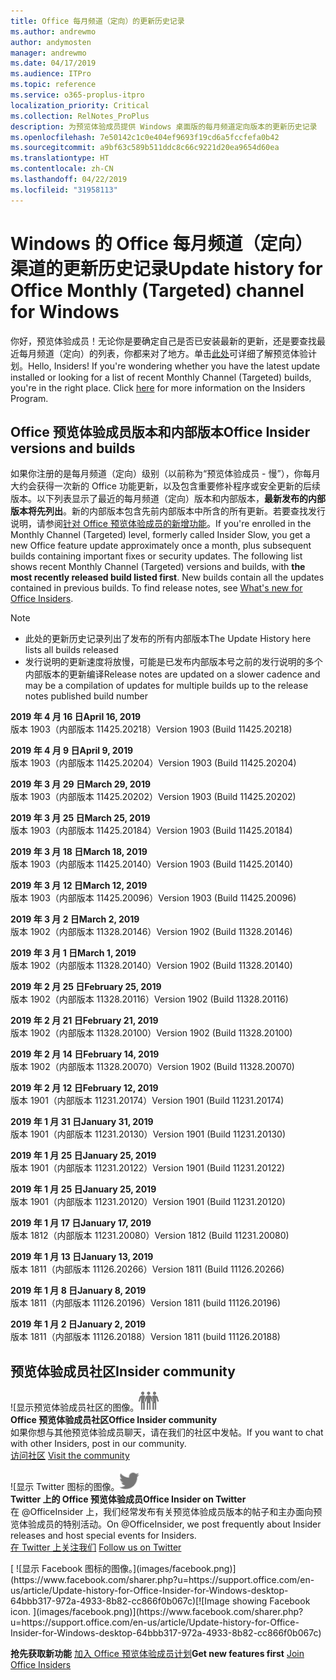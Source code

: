 ```yaml
---
title: Office 每月频道（定向）的更新历史记录
ms.author: andrewmo
author: andymosten
manager: andrewmo
ms.date: 04/17/2019
ms.audience: ITPro
ms.topic: reference
ms.service: o365-proplus-itpro
localization_priority: Critical
ms.collection: RelNotes_ProPlus
description: 为预览体验成员提供 Windows 桌面版的每月频道定向版本的更新历史记录
ms.openlocfilehash: 7e50142c1c0e404ef9693f19cd6a5fccfefa0b42
ms.sourcegitcommit: a9bf63c589b511ddc8c66c9221d20ea9654d60ea
ms.translationtype: HT
ms.contentlocale: zh-CN
ms.lasthandoff: 04/22/2019
ms.locfileid: "31958113"
---
```

# <a name="update-history-for-office-monthly-targeted-channel-for-windows"></a><span data-ttu-id="5dbaa-103">Windows 的 Office 每月频道（定向）渠道的更新历史记录</span><span class="sxs-lookup"><span data-stu-id="5dbaa-103">Update history for Office Monthly (Targeted) channel for Windows</span></span>

<span data-ttu-id="5dbaa-p101">你好，预览体验成员！无论你是要确定自己是否已安装最新的更新，还是要查找最近每月频道（定向）的列表，你都来对了地方。单击[此处](https://insider.office.com/)可详细了解预览体验计划。</span><span class="sxs-lookup"><span data-stu-id="5dbaa-p101">Hello, Insiders! If you're wondering whether you have the latest update installed or looking for a list of recent Monthly Channel (Targeted) builds, you're in the right place. Click [here](https://insider.office.com/) for more information on the Insiders Program.</span></span>

## <a name="office-insider-versions-and-builds"></a><span data-ttu-id="5dbaa-107">Office 预览体验成员版本和内部版本</span><span class="sxs-lookup"><span data-stu-id="5dbaa-107">Office Insider versions and builds</span></span>

<span data-ttu-id="5dbaa-p102">如果你注册的是每月频道（定向）级别（以前称为“预览体验成员 - 慢”），你每月大约会获得一次新的 Office 功能更新，以及包含重要修补程序或安全更新的后续版本。以下列表显示了最近的每月频道（定向）版本和内部版本，**最新发布的内部版本将先列出**。新的内部版本包含先前内部版本中所含的所有更新。若要查找发行说明，请参阅[针对 Office 预览体验成员的新增功能](https://support.office.com/zh-CN/article/what-s-new-for-office-insiders-c152d1e2-96ff-4ce9-8c14-e74e13847a24)。</span><span class="sxs-lookup"><span data-stu-id="5dbaa-p102">If you're enrolled in the Monthly Channel (Targeted) level, formerly called Insider Slow, you get a new Office feature update approximately once a month, plus subsequent builds containing important fixes or security updates. The following list shows recent Monthly Channel (Targeted) versions and builds, with **the most recently released build listed first**. New builds contain all the updates contained in previous builds. To find release notes, see [What's new for Office Insiders](https://support.office.com/zh-CN/article/what-s-new-for-office-insiders-c152d1e2-96ff-4ce9-8c14-e74e13847a24).</span></span>

> [!NOTE]
> - <span data-ttu-id="5dbaa-112">此处的更新历史记录列出了发布的所有内部版本</span><span class="sxs-lookup"><span data-stu-id="5dbaa-112">The Update History here lists all builds released</span></span>
> - <span data-ttu-id="5dbaa-113">发行说明的更新速度将放慢，可能是已发布内部版本号之前的发行说明的多个内部版本的更新编译</span><span class="sxs-lookup"><span data-stu-id="5dbaa-113">Release notes are updated on a slower cadence and may be a compilation of updates for multiple builds up to the release notes published build number</span></span>

[//]: # (请勿移除)

<span data-ttu-id="5dbaa-115">**2019 年 4 月 16 日**</span><span class="sxs-lookup"><span data-stu-id="5dbaa-115">**April 16, 2019**</span></span><br/>
<span data-ttu-id="5dbaa-116">版本 1903（内部版本 11425.20218）</span><span class="sxs-lookup"><span data-stu-id="5dbaa-116">Version 1903 (Build 11425.20218)</span></span><br/>

<span data-ttu-id="5dbaa-117">**2019 年 4 月 9 日**</span><span class="sxs-lookup"><span data-stu-id="5dbaa-117">**April 9, 2019**</span></span><br/>
<span data-ttu-id="5dbaa-118">版本 1903（内部版本 11425.20204）</span><span class="sxs-lookup"><span data-stu-id="5dbaa-118">Version 1903 (Build 11425.20204)</span></span><br/>

<span data-ttu-id="5dbaa-119">**2019 年 3 月 29 日**</span><span class="sxs-lookup"><span data-stu-id="5dbaa-119">**March 29, 2019**</span></span><br/> <span data-ttu-id="5dbaa-120">版本 1903（内部版本 11425.20202）</span><span class="sxs-lookup"><span data-stu-id="5dbaa-120">Version 1903 (Build 11425.20202)</span></span><br/>

<span data-ttu-id="5dbaa-121">**2019 年 3 月 25 日**</span><span class="sxs-lookup"><span data-stu-id="5dbaa-121">**March 25, 2019**</span></span><br/> <span data-ttu-id="5dbaa-122">版本 1903（内部版本 11425.20184）</span><span class="sxs-lookup"><span data-stu-id="5dbaa-122">Version 1903 (Build 11425.20184)</span></span><br/>

<span data-ttu-id="5dbaa-123">**2019 年 3 月 18 日**</span><span class="sxs-lookup"><span data-stu-id="5dbaa-123">**March 18, 2019**</span></span><br/> <span data-ttu-id="5dbaa-124">版本 1903（内部版本 11425.20140）</span><span class="sxs-lookup"><span data-stu-id="5dbaa-124">Version 1903 (Build 11425.20140)</span></span><br/>

<span data-ttu-id="5dbaa-125">**2019 年 3 月 12 日**</span><span class="sxs-lookup"><span data-stu-id="5dbaa-125">**March 12, 2019**</span></span><br/> <span data-ttu-id="5dbaa-126">版本 1903（内部版本 11425.20096）</span><span class="sxs-lookup"><span data-stu-id="5dbaa-126">Version 1903 (Build 11425.20096)</span></span><br/>

<span data-ttu-id="5dbaa-127">**2019 年 3 月 2 日**</span><span class="sxs-lookup"><span data-stu-id="5dbaa-127">**March 2, 2019**</span></span><br/> <span data-ttu-id="5dbaa-128">版本 1902（内部版本 11328.20146）</span><span class="sxs-lookup"><span data-stu-id="5dbaa-128">Version 1902 (Build 11328.20146)</span></span><br/>

<span data-ttu-id="5dbaa-129">**2019 年 3 月 1 日**</span><span class="sxs-lookup"><span data-stu-id="5dbaa-129">**March 1, 2019**</span></span><br/> <span data-ttu-id="5dbaa-130">版本 1902（内部版本 11328.20140）</span><span class="sxs-lookup"><span data-stu-id="5dbaa-130">Version 1902 (Build 11328.20140)</span></span><br/>

<span data-ttu-id="5dbaa-131">**2019 年 2 月 25 日**</span><span class="sxs-lookup"><span data-stu-id="5dbaa-131">**February 25, 2019**</span></span><br/> <span data-ttu-id="5dbaa-132">版本 1902（内部版本 11328.20116）</span><span class="sxs-lookup"><span data-stu-id="5dbaa-132">Version 1902 (Build 11328.20116)</span></span><br/>

<span data-ttu-id="5dbaa-133">**2019 年 2 月 21 日**</span><span class="sxs-lookup"><span data-stu-id="5dbaa-133">**February 21, 2019**</span></span><br/> <span data-ttu-id="5dbaa-134">版本 1902（内部版本 11328.20100）</span><span class="sxs-lookup"><span data-stu-id="5dbaa-134">Version 1902 (Build 11328.20100)</span></span><br/>

<span data-ttu-id="5dbaa-135">**2019 年 2 月 14 日**</span><span class="sxs-lookup"><span data-stu-id="5dbaa-135">**February 14, 2019**</span></span><br/> <span data-ttu-id="5dbaa-136">版本 1902（内部版本 11328.20070）</span><span class="sxs-lookup"><span data-stu-id="5dbaa-136">Version 1902 (Build 11328.20070)</span></span><br/>

<span data-ttu-id="5dbaa-137">**2019 年 2 月 12 日**</span><span class="sxs-lookup"><span data-stu-id="5dbaa-137">**February 12, 2019**</span></span><br/> <span data-ttu-id="5dbaa-138">版本 1901（内部版本 11231.20174）</span><span class="sxs-lookup"><span data-stu-id="5dbaa-138">Version 1901 (Build 11231.20174)</span></span><br/>

<span data-ttu-id="5dbaa-139">**2019 年 1 月 31 日**</span><span class="sxs-lookup"><span data-stu-id="5dbaa-139">**January 31, 2019**</span></span><br/> <span data-ttu-id="5dbaa-140">版本 1901（内部版本 11231.20130）</span><span class="sxs-lookup"><span data-stu-id="5dbaa-140">Version 1901 (Build 11231.20130)</span></span><br/> 

<span data-ttu-id="5dbaa-141">**2019 年 1 月 25 日**</span><span class="sxs-lookup"><span data-stu-id="5dbaa-141">**January 25, 2019**</span></span><br/> <span data-ttu-id="5dbaa-142">版本 1901（内部版本 11231.20122）</span><span class="sxs-lookup"><span data-stu-id="5dbaa-142">Version 1901 (Build 11231.20122)</span></span><br/> 

<span data-ttu-id="5dbaa-143">**2019 年 1 月 25 日**</span><span class="sxs-lookup"><span data-stu-id="5dbaa-143">**January 25, 2019**</span></span><br/> <span data-ttu-id="5dbaa-144">版本 1901（内部版本 11231.20120）</span><span class="sxs-lookup"><span data-stu-id="5dbaa-144">Version 1901 (Build 11231.20120)</span></span><br/> 

<span data-ttu-id="5dbaa-145">**2019 年 1 月 17 日**</span><span class="sxs-lookup"><span data-stu-id="5dbaa-145">**January 17, 2019**</span></span><br/> <span data-ttu-id="5dbaa-146">版本 1812（内部版本 11231.20080）</span><span class="sxs-lookup"><span data-stu-id="5dbaa-146">Version 1812 (Build 11231.20080)</span></span><br/> 

<span data-ttu-id="5dbaa-147">**2019 年 1 月 13 日**</span><span class="sxs-lookup"><span data-stu-id="5dbaa-147">**January 13, 2019**</span></span><br/> <span data-ttu-id="5dbaa-148">版本 1811（内部版本 11126.20266）</span><span class="sxs-lookup"><span data-stu-id="5dbaa-148">Version 1811 (Build 11126.20266)</span></span><br/>

<span data-ttu-id="5dbaa-149">**2019 年 1 月 8 日**</span><span class="sxs-lookup"><span data-stu-id="5dbaa-149">**January 8, 2019**</span></span><br/> <span data-ttu-id="5dbaa-150">版本 1811（内部版本 11126.20196）</span><span class="sxs-lookup"><span data-stu-id="5dbaa-150">Version 1811 (build 11126.20196)</span></span><br/> 

<span data-ttu-id="5dbaa-151">**2019 年 1 月 2 日**</span><span class="sxs-lookup"><span data-stu-id="5dbaa-151">**January 2, 2019**</span></span><br/> <span data-ttu-id="5dbaa-152">版本 1811（内部版本 11126.20188）</span><span class="sxs-lookup"><span data-stu-id="5dbaa-152">Version 1811 (build 11126.20188)</span></span><br/> 


## <a name="insider-community"></a><span data-ttu-id="5dbaa-153">预览体验成员社区</span><span class="sxs-lookup"><span data-stu-id="5dbaa-153">Insider community</span></span>

<span data-ttu-id="5dbaa-154">![显示预览体验成员社区的图像。</span><span class="sxs-lookup"><span data-stu-id="5dbaa-154">![Image showing insider community.</span></span> ](images/insidercommunity.png)<br/>
<span data-ttu-id="5dbaa-155">**Office 预览体验成员社区**</span><span class="sxs-lookup"><span data-stu-id="5dbaa-155">**Office Insider community**</span></span><br/> <span data-ttu-id="5dbaa-156">如果你想与其他预览体验成员聊天，请在我们的社区中发帖。</span><span class="sxs-lookup"><span data-stu-id="5dbaa-156">If you want to chat with other Insiders, post in our community.</span></span><br/><span data-ttu-id="5dbaa-157"> 
[访问社区](https://go.microsoft.com/fwlink/?linkid=843493)</span><span class="sxs-lookup"><span data-stu-id="5dbaa-157"> 
[Visit the community](https://go.microsoft.com/fwlink/?linkid=843493)</span></span><br/> 

<span data-ttu-id="5dbaa-158">![显示 Twitter 图标的图像。</span><span class="sxs-lookup"><span data-stu-id="5dbaa-158">![Image showing twitter icon.</span></span> ](images/twitter.png)<br/>
<span data-ttu-id="5dbaa-159">**Twitter 上的 Office 预览体验成员**</span><span class="sxs-lookup"><span data-stu-id="5dbaa-159">**Office Insider on Twitter**</span></span><br/> <span data-ttu-id="5dbaa-160">在 @OfficeInsider 上，我们经常发布有关预览体验成员版本的帖子和主办面向预览体验成员的特别活动。</span><span class="sxs-lookup"><span data-stu-id="5dbaa-160">On @OfficeInsider, we post frequently about Insider releases and host special events for Insiders.</span></span><br/><span data-ttu-id="5dbaa-161"> 
[在 Twitter 上关注我们](https://go.microsoft.com/fwlink/?linkid=717717)</span><span class="sxs-lookup"><span data-stu-id="5dbaa-161"> 
[Follow us on Twitter](https://go.microsoft.com/fwlink/?linkid=717717)</span></span><br/> 

<span data-ttu-id="5dbaa-162">
  [
  ![显示 Facebook 图标的图像。](images/facebook.png)](https://www.facebook.com/sharer.php?u=https://support.office.com/en-us/article/Update-history-for-Office-Insider-for-Windows-desktop-64bbb317-972a-4933-8b82-cc866f0b067c)</span><span class="sxs-lookup"><span data-stu-id="5dbaa-162">[![Image showing Facebook icon. ](images/facebook.png)](https://www.facebook.com/sharer.php?u=https://support.office.com/en-us/article/Update-history-for-Office-Insider-for-Windows-desktop-64bbb317-972a-4933-8b82-cc866f0b067c)</span></span>       


<span data-ttu-id="5dbaa-163">**抢先获取新功能**
[加入 Office 预览体验成员计划](https://insider.office.com/)</span><span class="sxs-lookup"><span data-stu-id="5dbaa-163">**Get new features first**
[Join Office Insiders](https://insider.office.com/)</span></span>